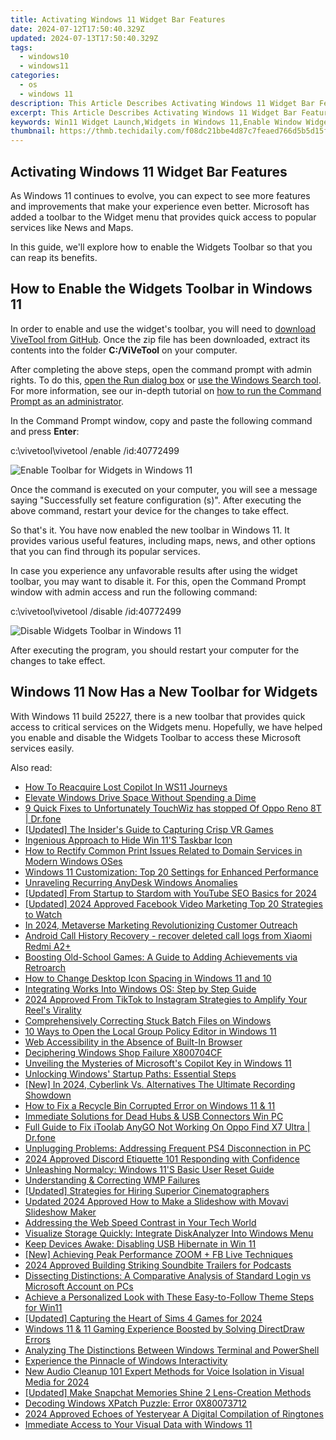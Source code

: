 ```yaml
---
title: Activating Windows 11 Widget Bar Features
date: 2024-07-12T17:50:40.329Z
updated: 2024-07-13T17:50:40.329Z
tags:
  - windows10
  - windows11
categories:
  - os
  - windows 11
description: This Article Describes Activating Windows 11 Widget Bar Features
excerpt: This Article Describes Activating Windows 11 Widget Bar Features
keywords: Win11 Widget Launch,Widgets in Windows 11,Enable Window Widgets,Windows 11 Widget Usage,Activate 11 Widget Bar,Windows 11 Widget Features,Widget Settings Win11
thumbnail: https://thmb.techidaily.com/f08dc21bbe4d87c7feaed766d5b5d15f455fe6dbdb0f91708d2d1f403ab43196.jpg
---
```


## Activating Windows 11 Widget Bar Features

 As Windows 11 continues to evolve, you can expect to see more features and improvements that make your experience even better. Microsoft has added a toolbar to the Widget menu that provides quick access to popular services like News and Maps.

 In this guide, we'll explore how to enable the Widgets Toolbar so that you can reap its benefits.

## How to Enable the Widgets Toolbar in Windows 11

 In order to enable and use the widget's toolbar, you will need to [download ViveTool from GitHub](https://github.com/thebookisclosed/ViVe/releases). Once the zip file has been downloaded, extract its contents into the folder **C:/ViVeTool** on your computer.

 After completing the above steps, open the command prompt with admin rights. To do this, [open the Run dialog box](https://www.makeuseof.com/windows-open-run-command-dialog-box/) or [use the Windows Search tool](https://www.makeuseof.com/windows-search-use-guide/). For more information, see our in-depth tutorial on [how to run the Command Prompt as an administrator](https://www.makeuseof.com/windows-run-command-prompt-admin/).

 In the Command Prompt window, copy and paste the following command and press **Enter**:

c:\vivetool\vivetool /enable /id:40772499

![Enable Toolbar for Widgets in Windows 11](https://static1.makeuseofimages.com/wordpress/wp-content/uploads/2023/01/enable-toolbar-for-widgets-in-windows-11.jpg)

 Once the command is executed on your computer, you will see a message saying "Successfully set feature configuration (s)". After executing the above command, restart your device for the changes to take effect.

 So that's it. You have now enabled the new toolbar in Windows 11\. It provides various useful features, including maps, news, and other options that you can find through its popular services.

 In case you experience any unfavorable results after using the widget toolbar, you may want to disable it. For this, open the Command Prompt window with admin access and run the following command:

c:\vivetool\vivetool /disable /id:40772499

![Disable Widgets Toolbar in Windows 11](https://static1.makeuseofimages.com/wordpress/wp-content/uploads/2023/01/disable-widgets-toolbar-in-windows-11.jpg)

 After executing the program, you should restart your computer for the changes to take effect.

## Windows 11 Now Has a New Toolbar for Widgets

 With Windows 11 build 25227, there is a new toolbar that provides quick access to critical services on the Widgets menu. Hopefully, we have helped you enable and disable the Widgets Toolbar to access these Microsoft services easily.


<ins class="adsbygoogle"
     style="display:block"
     data-ad-format="autorelaxed"
     data-ad-client="ca-pub-7571918770474297"
     data-ad-slot="1223367746"></ins>



<ins class="adsbygoogle"
     style="display:block"
     data-ad-client="ca-pub-7571918770474297"
     data-ad-slot="8358498916"
     data-ad-format="auto"
     data-full-width-responsive="true"></ins>



<span class="atpl-alsoreadstyle">Also read:</span>
<div><ul>
<li><a href="https://win11-tips.techidaily.com/how-to-reacquire-lost-copilot-in-ws11-journeys/"><u>How To Reacquire Lost Copilot In WS11 Journeys</u></a></li>
<li><a href="https://win11-tips.techidaily.com/elevate-windows-drive-space-without-spending-a-dime/"><u>Elevate Windows Drive Space Without Spending a Dime</u></a></li>
<li><a href="https://howto.techidaily.com/9-quick-fixes-to-unfortunately-touchwiz-has-stopped-of-oppo-reno-8t-drfone-by-drfone-fix-android-problems-fix-android-problems/"><u>9 Quick Fixes to Unfortunately TouchWiz has stopped Of Oppo Reno 8T | Dr.fone</u></a></li>
<li><a href="https://video-screen-grab.techidaily.com/updated-the-insiders-guide-to-capturing-crisp-vr-games/"><u>[Updated] The Insider's Guide to Capturing Crisp VR Games</u></a></li>
<li><a href="https://win11-tips.techidaily.com/ingenious-approach-to-hide-win-11s-taskbar-icon/"><u>Ingenious Approach to Hide Win 11'S Taskbar Icon</u></a></li>
<li><a href="https://win11-tips.techidaily.com/how-to-rectify-common-print-issues-related-to-domain-services-in-modern-windows-oses/"><u>How to Rectify Common Print Issues Related to Domain Services in Modern Windows OSes</u></a></li>
<li><a href="https://win11-tips.techidaily.com/windows-11-customization-top-20-settings-for-enhanced-performance/"><u>Windows 11 Customization: Top 20 Settings for Enhanced Performance</u></a></li>
<li><a href="https://win11-tips.techidaily.com/unraveling-recurring-anydesk-windows-anomalies/"><u>Unraveling Recurring AnyDesk Windows Anomalies</u></a></li>
<li><a href="https://eaxpv-info.techidaily.com/updated-from-startup-to-stardom-with-youtube-seo-basics-for-2024/"><u>[Updated] From Startup to Stardom with YouTube SEO Basics for 2024</u></a></li>
<li><a href="https://facebook-video-recording.techidaily.com/updated-2024-approved-facebook-video-marketing-top-20-strategies-to-watch/"><u>[Updated] 2024 Approved  Facebook Video Marketing  Top 20 Strategies to Watch</u></a></li>
<li><a href="https://extra-skills.techidaily.com/in-2024-metaverse-marketing-revolutionizing-customer-outreach/"><u>In 2024, Metaverse Marketing  Revolutionizing Customer Outreach</u></a></li>
<li><a href="https://phone-solutions.techidaily.com/android-call-history-recovery-recover-deleted-call-logs-from-xiaomi-redmi-a2plus-by-fonelab-android-recover-call-logs/"><u>Android Call History Recovery - recover deleted call logs from Xiaomi Redmi A2+</u></a></li>
<li><a href="https://win11-tips.techidaily.com/boosting-old-school-games-a-guide-to-adding-achievements-via-retroarch/"><u>Boosting Old-School Games: A Guide to Adding Achievements via Retroarch</u></a></li>
<li><a href="https://win11-tips.techidaily.com/how-to-change-desktop-icon-spacing-in-windows-11-and-10/"><u>How to Change Desktop Icon Spacing in Windows 11 and 10</u></a></li>
<li><a href="https://win11-tips.techidaily.com/integrating-works-into-windows-os-step-by-step-guide/"><u>Integrating Works Into Windows OS: Step by Step Guide</u></a></li>
<li><a href="https://instagram-videos.techidaily.com/2024-approved-from-tiktok-to-instagram-strategies-to-amplify-your-reels-virality/"><u>2024 Approved  From TikTok to Instagram  Strategies to Amplify Your Reel's Virality</u></a></li>
<li><a href="https://win11-tips.techidaily.com/comprehensively-correcting-stuck-batch-files-on-windows/"><u>Comprehensively Correcting Stuck Batch Files on Windows</u></a></li>
<li><a href="https://win11-tips.techidaily.com/10-ways-to-open-the-local-group-policy-editor-in-windows-11/"><u>10 Ways to Open the Local Group Policy Editor in Windows 11</u></a></li>
<li><a href="https://win11-tips.techidaily.com/web-accessibility-in-the-absence-of-built-in-browser/"><u>Web Accessibility in the Absence of Built-In Browser</u></a></li>
<li><a href="https://win11-tips.techidaily.com/deciphering-windows-shop-failure-x800704cf/"><u>Deciphering Windows Shop Failure X800704CF</u></a></li>
<li><a href="https://win11-tips.techidaily.com/unveiling-the-mysteries-of-microsofts-copilot-key-in-windows-11/"><u>Unveiling the Mysteries of Microsoft's Copilot Key in Windows 11</u></a></li>
<li><a href="https://win11-tips.techidaily.com/unlocking-windows-startup-paths-essential-steps/"><u>Unlocking Windows' Startup Paths: Essential Steps</u></a></li>
<li><a href="https://screen-sharing-recording.techidaily.com/new-in-2024-cyberlink-vs-alternatives-the-ultimate-recording-showdown/"><u>[New] In 2024, Cyberlink Vs. Alternatives  The Ultimate Recording Showdown</u></a></li>
<li><a href="https://win11-tips.techidaily.com/how-to-fix-a-recycle-bin-corrupted-error-on-windows-11-and-11/"><u>How to Fix a Recycle Bin Corrupted Error on Windows 11 & 11</u></a></li>
<li><a href="https://win11-tips.techidaily.com/immediate-solutions-for-dead-hubs-and-usb-connectors-win-pc/"><u>Immediate Solutions for Dead Hubs & USB Connectors Win PC</u></a></li>
<li><a href="https://fake-location.techidaily.com/full-guide-to-fix-itoolab-anygo-not-working-on-oppo-find-x7-ultra-drfone-by-drfone-virtual-android/"><u>Full Guide to Fix iToolab AnyGO Not Working On Oppo Find X7 Ultra | Dr.fone</u></a></li>
<li><a href="https://win11-tips.techidaily.com/unplugging-problems-addressing-frequent-ps4-disconnection-in-pc/"><u>Unplugging Problems: Addressing Frequent PS4 Disconnection in PC</u></a></li>
<li><a href="https://discord-videos.techidaily.com/2024-approved-discord-etiquette-101-responding-with-confidence/"><u>2024 Approved  Discord Etiquette 101  Responding with Confidence</u></a></li>
<li><a href="https://win11-tips.techidaily.com/unleashing-normalcy-windows-11s-basic-user-reset-guide/"><u>Unleashing Normalcy: Windows 11'S Basic User Reset Guide</u></a></li>
<li><a href="https://win11-tips.techidaily.com/understanding-and-correcting-wmp-failures/"><u>Understanding & Correcting WMP Failures</u></a></li>
<li><a href="https://some-guidance.techidaily.com/updated-strategies-for-hiring-superior-cinematographers/"><u>[Updated] Strategies for Hiring Superior Cinematographers</u></a></li>
<li><a href="https://ai-video-editing.techidaily.com/updated-2024-approved-how-to-make-a-slideshow-with-movavi-slideshow-maker/"><u>Updated 2024 Approved How to Make a Slideshow with Movavi Slideshow Maker</u></a></li>
<li><a href="https://win11-tips.techidaily.com/addressing-the-web-speed-contrast-in-your-tech-world/"><u>Addressing the Web Speed Contrast in Your Tech World</u></a></li>
<li><a href="https://win11-tips.techidaily.com/visualize-storage-quickly-integrate-diskanalyzer-into-windows-menu/"><u>Visualize Storage Quickly: Integrate DiskAnalyzer Into Windows Menu</u></a></li>
<li><a href="https://win11-tips.techidaily.com/keep-devices-awake-disabling-usb-hibernate-in-win-11/"><u>Keep Devices Awake: Disabling USB Hibernate in Win 11</u></a></li>
<li><a href="https://extra-tips.techidaily.com/new-achieving-peak-performance-zoom-plus-fb-live-techniques/"><u>[New] Achieving Peak Performance  ZOOM + FB Live Techniques</u></a></li>
<li><a href="https://extra-information.techidaily.com/2024-approved-building-striking-soundbite-trailers-for-podcasts/"><u>2024 Approved  Building Striking Soundbite Trailers for Podcasts</u></a></li>
<li><a href="https://win11-tips.techidaily.com/dissecting-distinctions-a-comparative-analysis-of-standard-login-vs-microsoft-account-on-pcs/"><u>Dissecting Distinctions: A Comparative Analysis of Standard Login vs Microsoft Account on PCs</u></a></li>
<li><a href="https://win11-tips.techidaily.com/achieve-a-personalized-look-with-these-easy-to-follow-theme-steps-for-win11/"><u>Achieve a Personalized Look with These Easy-to-Follow Theme Steps for Win11</u></a></li>
<li><a href="https://screen-video-capture.techidaily.com/updated-capturing-the-heart-of-sims-4-games-for-2024/"><u>[Updated] Capturing the Heart of Sims 4 Games for 2024</u></a></li>
<li><a href="https://win11-tips.techidaily.com/windows-11-and-11-gaming-experience-boosted-by-solving-directdraw-errors/"><u>Windows 11 & 11 Gaming Experience Boosted by Solving DirectDraw Errors</u></a></li>
<li><a href="https://win11-tips.techidaily.com/analyzing-the-distinctions-between-windows-terminal-and-powershell/"><u>Analyzing The Distinctions Between Windows Terminal and PowerShell</u></a></li>
<li><a href="https://win11-tips.techidaily.com/experience-the-pinnacle-of-windows-interactivity/"><u>Experience the Pinnacle of Windows Interactivity</u></a></li>
<li><a href="https://sound-optimizing.techidaily.com/new-audio-cleanup-101-expert-methods-for-voice-isolation-in-visual-media-for-2024/"><u>New Audio Cleanup 101 Expert Methods for Voice Isolation in Visual Media for 2024</u></a></li>
<li><a href="https://snapchat-videos.techidaily.com/updated-make-snapchat-memories-shine-2-lens-creation-methods/"><u>[Updated] Make Snapchat Memories Shine  2 Lens-Creation Methods</u></a></li>
<li><a href="https://win11-tips.techidaily.com/decoding-windows-xpatch-puzzle-error-0x80073712/"><u>Decoding Windows XPatch Puzzle: Error 0X80073712</u></a></li>
<li><a href="https://fox-direct.techidaily.com/2024-approved-echoes-of-yesteryear-a-digital-compilation-of-ringtones/"><u>2024 Approved  Echoes of Yesteryear  A Digital Compilation of Ringtones</u></a></li>
<li><a href="https://win11-tips.techidaily.com/immediate-access-to-your-visual-data-with-windows-11/"><u>Immediate Access to Your Visual Data with Windows 11</u></a></li>
</ul></div>
